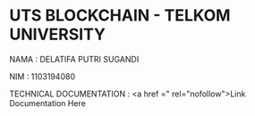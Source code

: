 <h1>UTS BLOCKCHAIN - TELKOM UNIVERSITY </h1>

NAMA : DELATIFA PUTRI SUGANDI

NIM : 1103194080

TECHNICAL DOCUMENTATION : <a href =" rel="nofollow">Link Documentation Here</a>
